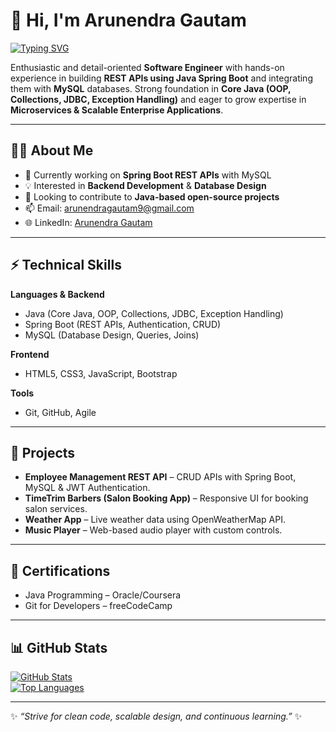 # 👋 Hi, I'm Arunendra Gautam  

[![Typing SVG](https://readme-typing-svg.herokuapp.com?font=Fira+Code&pause=1000&color=00F79C&width=600&lines=Java+Backend+Developer+%7C+Trainee+Software+Engineer)](https://git.io/typing-svg)  

Enthusiastic and detail-oriented **Software Engineer** with hands-on experience in building **REST APIs using Java Spring Boot** and integrating them with **MySQL** databases. Strong foundation in **Core Java (OOP, Collections, JDBC, Exception Handling)** and eager to grow expertise in **Microservices & Scalable Enterprise Applications**.  

---

## 🧑‍💻 About Me
- 🌱 Currently working on **Spring Boot REST APIs** with MySQL  
- 💡 Interested in **Backend Development** & **Database Design**  
- 🤝 Looking to contribute to **Java-based open-source projects**  
- 📫 Email: [arunendragautam9@gmail.com](mailto:arunendragautam9@gmail.com)  
- 🌐 LinkedIn: [Arunendra Gautam](https://www.linkedin.com/in/arunendra-gautam-a22069208/)  

---

## ⚡ Technical Skills  

**Languages & Backend**  
- Java (Core Java, OOP, Collections, JDBC, Exception Handling)  
- Spring Boot (REST APIs, Authentication, CRUD)  
- MySQL (Database Design, Queries, Joins)  

**Frontend**  
- HTML5, CSS3, JavaScript, Bootstrap  

**Tools**  
- Git, GitHub, Agile  

---

## 🚀 Projects  

- **Employee Management REST API** – CRUD APIs with Spring Boot, MySQL & JWT Authentication.  
- **TimeTrim Barbers (Salon Booking App)** – Responsive UI for booking salon services.  
- **Weather App** – Live weather data using OpenWeatherMap API.  
- **Music Player** – Web-based audio player with custom controls.  

---

## 📜 Certifications
- Java Programming – Oracle/Coursera  
- Git for Developers – freeCodeCamp  

---

## 📊 GitHub Stats  

[![GitHub Stats](https://github-readme-stats.vercel.app/api?username=Arunendragautam&show_icons=true&theme=onedark&cache_seconds=86400)](https://github.com/Arunendragautam)  
[![Top Languages](https://github-readme-stats.vercel.app/api/top-langs/?username=Arunendragautam&layout=compact&theme=onedark&cache_seconds=86400)](https://github.com/Arunendragautam/github-readme-stats)  

---

✨ *“Strive for clean code, scalable design, and continuous learning.”* ✨
